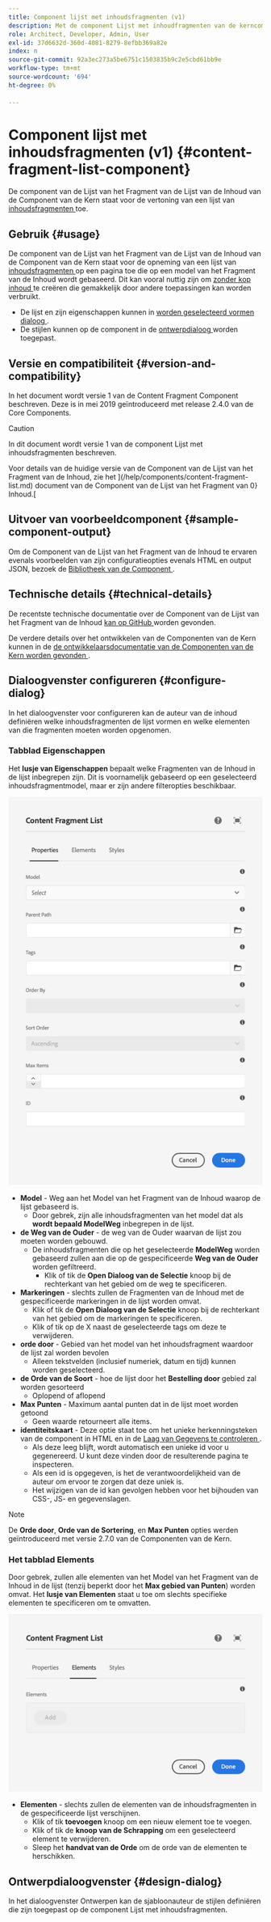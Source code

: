 ```yaml
---
title: Component lijst met inhoudsfragmenten (v1)
description: Met de component Lijst met inhoudfragmenten van de kerncomponent kunt u een lijst met inhoudsfragmenten weergeven.
role: Architect, Developer, Admin, User
exl-id: 37d6632d-360d-4081-8279-8efbb369a82e
index: n
source-git-commit: 92a3ec273a5be6751c1503835b9c2e5cbd61bb9e
workflow-type: tm+mt
source-wordcount: '694'
ht-degree: 0%

---
```



# Component lijst met inhoudsfragmenten (v1) {#content-fragment-list-component}

De component van de Lijst van het Fragment van de Lijst van de Inhoud van de Component van de Kern staat voor de vertoning van een lijst van [ inhoudsfragmenten ](https://experienceleague.adobe.com/docs/experience-manager-cloud-service/assets/content-fragments/content-fragments.html) toe.

## Gebruik {#usage}

De component van de Lijst van het Fragment van de Lijst van de Inhoud van de Component van de Kern staat voor de opneming van een lijst van [ inhoudsfragmenten ](https://experienceleague.adobe.com/docs/experience-manager-cloud-service/assets/content-fragments/content-fragments.html) op een pagina toe die op een model van het Fragment van de Inhoud wordt gebaseerd. Dit kan vooral nuttig zijn om [ zonder kop inhoud ](https://helpx.adobe.com/experience-manager/6-5/sites/developing/user-guide.html?topic=/experience-manager/6-5/sites/developing/morehelp/headless.ug.js) te creëren die gemakkelijk door andere toepassingen kan worden verbruikt.

* De lijst en zijn eigenschappen kunnen in [ worden geselecteerd vormen dialoog ](#configure-dialog).
* De stijlen kunnen op de component in de [ ontwerpdialoog ](#design-dialog) worden toegepast.

## Versie en compatibiliteit {#version-and-compatibility}

In het document wordt versie 1 van de Content Fragment Component beschreven. Deze is in mei 2019 geïntroduceerd met release 2.4.0 van de Core Components.

>[!CAUTION]
>
>In dit document wordt versie 1 van de component Lijst met inhoudsfragmenten beschreven.
>
>Voor details van de huidige versie van de Component van de Lijst van het Fragment van de Inhoud, zie het ](/help/components/content-fragment-list.md) document van de Component van de Lijst van het Fragment van 0} Inhoud.[

## Uitvoer van voorbeeldcomponent {#sample-component-output}

Om de Component van de Lijst van het Fragment van de Inhoud te ervaren evenals voorbeelden van zijn configuratieopties evenals HTML en output JSON, bezoek de [ Bibliotheek van de Component ](https://adobe.com/go/aem_cmp_library_cflist).

## Technische details {#technical-details}

De recentste technische documentatie over de Component van de Lijst van het Fragment van de Inhoud [ kan op GitHub ](https://adobe.com/go/aem_cmp_tech_cflist_v1) worden gevonden.

De verdere details over het ontwikkelen van de Componenten van de Kern kunnen in de [ de ontwikkelaarsdocumentatie van de Componenten van de Kern worden gevonden ](/help/developing/overview.md).

## Dialoogvenster configureren {#configure-dialog}

In het dialoogvenster voor configureren kan de auteur van de inhoud definiëren welke inhoudsfragmenten de lijst vormen en welke elementen van die fragmenten moeten worden opgenomen.

### Tabblad Eigenschappen

Het **lusje van Eigenschappen** bepaalt welke Fragmenten van de Inhoud in de lijst inbegrepen zijn. Dit is voornamelijk gebaseerd op een geselecteerd inhoudsfragmentmodel, maar er zijn andere filteropties beschikbaar.

![ het lusje van Eigenschappen van uitgeeft dialoog van de Component van de Lijst van het Fragment van de Inhoud ](/help/assets/content-fragment-list-properties.png)

* **Model** - Weg aan het Model van het Fragment van de Inhoud waarop de lijst gebaseerd is.
   * Door gebrek, zijn alle inhoudsfragmenten van het model dat als **wordt bepaald ModelWeg** inbegrepen in de lijst.
* **de Weg van de Ouder** - de weg van de Ouder waarvan de lijst zou moeten worden gebouwd.
   * De inhoudsfragmenten die op het geselecteerde **ModelWeg** worden gebaseerd zullen aan die op de gespecificeerde **Weg van de Ouder** worden gefiltreerd.
      * Klik of tik de **Open Dialoog van de Selectie** knoop bij de rechterkant van het gebied om de weg te specificeren.
* **Markeringen** - slechts zullen de Fragmenten van de Inhoud met de gespecificeerde markeringen in de lijst worden omvat.
   * Klik of tik de **Open Dialoog van de Selectie** knoop bij de rechterkant van het gebied om de markeringen te specificeren.
   * Klik of tik op de X naast de geselecteerde tags om deze te verwijderen.
* **orde door** - Gebied van het model van het inhoudsfragment waardoor de lijst zal worden bevolen
   * Alleen tekstvelden (inclusief numeriek, datum en tijd) kunnen worden geselecteerd.
* **de Orde van de Soort** - hoe de lijst door het **Bestelling door** gebied zal worden gesorteerd
   * Oplopend of aflopend
* **Max Punten** - Maximum aantal punten dat in de lijst moet worden getoond
   * Geen waarde retourneert alle items.
* **identiteitskaart** - Deze optie staat toe om het unieke herkenningsteken van de component in HTML en in de [ Laag van Gegevens te controleren ](/help/developing/data-layer/overview.md).
   * Als deze leeg blijft, wordt automatisch een unieke id voor u gegenereerd. U kunt deze vinden door de resulterende pagina te inspecteren.
   * Als een id is opgegeven, is het de verantwoordelijkheid van de auteur om ervoor te zorgen dat deze uniek is.
   * Het wijzigen van de id kan gevolgen hebben voor het bijhouden van CSS-, JS- en gegevenslagen.

>[!NOTE]
>De **Orde door**, **Orde van de Sortering**, en **Max Punten** opties werden geïntroduceerd met versie 2.7.0 van de Componenten van de Kern.

### Het tabblad Elements

Door gebrek, zullen alle elementen van het Model van het Fragment van de Inhoud in de lijst (tenzij beperkt door het **Max gebied van Punten**) worden omvat. Het **lusje van Elementen** staat u toe om slechts specifieke elementen te specificeren om te omvatten.

![ Elementen lusje van uitgeeft dialoog van de Component van de Lijst van het Fragment van de Inhoud ](/help/assets/content-fragment-list-elements.png)

* **Elementen** - slechts zullen de elementen van de inhoudsfragmenten in de gespecificeerde lijst verschijnen.
   * Klik of tik **toevoegen** knoop om een nieuw element toe te voegen.
   * Klik of tik de **knoop van de Schrapping** om een geselecteerd element te verwijderen.
   * Sleep het **handvat van de Orde** om de orde van de elementen te herschikken.

## Ontwerpdialoogvenster {#design-dialog}

In het dialoogvenster Ontwerpen kan de sjabloonauteur de stijlen definiëren die zijn toegepast op de component Lijst met inhoudsfragmenten.
